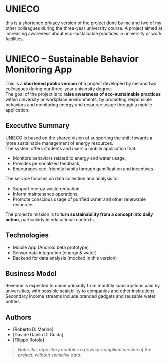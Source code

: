 # UNIECO
this is a shortened privacy version of the project done by me and two of my other colleagues during the three-year university course. A project aimed at increasing awareness about eco-sustainable practices in university or work facilities.

# UNIECO – Sustainable Behavior Monitoring App
This is a **shortened public version** of a project developed by me and two colleagues during our three-year university degree.  
The goal of the project is to **raise awareness of eco-sustainable practices** within university or workplace environments, by promoting responsible behaviors and monitoring energy and resource usage through a mobile application.

## Executive Summary

UNIECO is based on the shared vision of supporting the shift towards a more sustainable management of energy resources.  
The system offers students and users a mobile application that:
- Monitors behaviors related to energy and water usage,
- Provides personalized feedback,
- Encourages eco-friendly habits through gamification and incentives.

The service focuses on data collection and analysis to:
- Support energy waste reduction,
- Inform maintenance operations,
- Promote conscious usage of purified water and other renewable resources.

The project’s mission is to **turn sustainability from a concept into daily action**, particularly in educational contexts.

## Technologies

- Mobile App (Android beta prototype)
- Sensor data integration (energy & water)
- Backend for data analysis (mocked in this version)

## Business Model

Revenue is expected to come primarily from monthly subscriptions paid by universities, with possible scalability to companies and other institutions.  
Secondary income streams include branded gadgets and reusable water bottles.

## Authors

- [Roberto Di Marino]  
- [Davide Danilo Di Guida]  
- [Filippo Rotolo]

> *Note: this repository contains a privacy-compliant version of the project, without sensitive data.*
